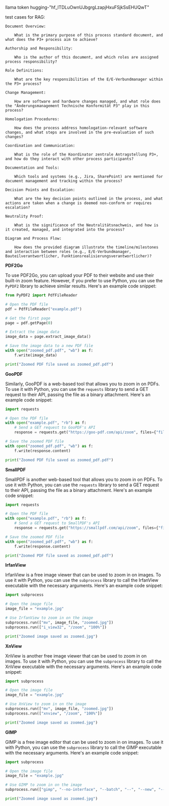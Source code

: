 llama token hugging-"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"

test cases for RAG:
```
Document Overview:

    What is the primary purpose of this process standard document, and what does the P3+ process aim to achieve?

Authorship and Responsibility:

    Who is the author of this document, and which roles are assigned process responsibility?

Role Definitions:

    What are the key responsibilities of the E/E-Verbundmanager within the P3+ process?

Change Management:

    How are software and hardware changes managed, and what role does the "Änderungsmanagement Technische Konformität P3" play in this process?

Homologation Procedures:

    How does the process address homologation-relevant software changes, and what steps are involved in the pre-evaluation of such changes?

Coordination and Communication:

    What is the role of the Koordinator zentrale Antragstellung P3+, and how do they interact with other process participants?

Documentation and Tools:

    Which tools and systems (e.g., Jira, SharePoint) are mentioned for document management and tracking within the process?

Decision Points and Escalation:

    What are the key decision points outlined in the process, and what actions are taken when a change is deemed non-conform or requires escalation?

Neutrality Proof:

    What is the significance of the Neutralitätsnachweis, and how is it created, managed, and integrated into the process?

Diagram and Process Flow:

    How does the provided diagram illustrate the timeline/milestones and interaction between roles (e.g., E/E-Verbundmanager, Bauteilverantwortlicher, Funktionsrealisierungsverantwortlicher)?
```

**PDF2Go**

To use PDF2Go, you can upload your PDF to their website and use their built-in zoom feature. However, if you prefer to use Python, you can use the `PyPDF2` library to achieve similar results. Here's an example code snippet:
```python
from PyPDF2 import PdfFileReader

# Open the PDF file
pdf = PdfFileReader("example.pdf")

# Get the first page
page = pdf.getPage(0)

# Extract the image data
image_data = page.extract_image_data()

# Save the image data to a new PDF file
with open("zoomed_pdf.pdf", "wb") as f:
    f.write(image_data)

print("Zoomed PDF file saved as zoomed_pdf.pdf")
```
**GooPDF**

Similarly, GooPDF is a web-based tool that allows you to zoom in on PDFs. To use it with Python, you can use the `requests` library to send a GET request to their API, passing the file as a binary attachment. Here's an example code snippet:
```python
import requests

# Open the PDF file
with open("example.pdf", "rb") as f:
    # Send a GET request to GooPDF's API
    response = requests.get("https://goo-pdf.com/api/zoom", files={"file": f})

# Save the zoomed PDF file
with open("zoomed_pdf.pdf", "wb") as f:
    f.write(response.content)

print("Zoomed PDF file saved as zoomed_pdf.pdf")
```
**SmallPDF**

SmallPDF is another web-based tool that allows you to zoom in on PDFs. To use it with Python, you can use the `requests` library to send a GET request to their API, passing the file as a binary attachment. Here's an example code snippet:
```python
import requests

# Open the PDF file
with open("example.pdf", "rb") as f:
    # Send a GET request to SmallPDF's API
    response = requests.get("https://smallpdf.com/api/zoom", files={"file": f})

# Save the zoomed PDF file
with open("zoomed_pdf.pdf", "wb") as f:
    f.write(response.content)

print("Zoomed PDF file saved as zoomed_pdf.pdf")
```
**IrfanView**

IrfanView is a free image viewer that can be used to zoom in on images. To use it with Python, you can use the `subprocess` library to call the IrfanView executable with the necessary arguments. Here's an example code snippet:
```python
import subprocess

# Open the image file
image_file = "example.jpg"

# Use IrfanView to zoom in on the image
subprocess.run(["mv", image_file, "zoomed.jpg"])
subprocess.run(["i_view32", "/zoom", "100%"])

print("Zoomed image saved as zoomed.jpg")
```
**XnView**

XnView is another free image viewer that can be used to zoom in on images. To use it with Python, you can use the `subprocess` library to call the XnView executable with the necessary arguments. Here's an example code snippet:
```python
import subprocess

# Open the image file
image_file = "example.jpg"

# Use XnView to zoom in on the image
subprocess.run(["mv", image_file, "zoomed.jpg"])
subprocess.run(["xnview", "/zoom", "100%"])

print("Zoomed image saved as zoomed.jpg")
```
**GIMP**

GIMP is a free image editor that can be used to zoom in on images. To use it with Python, you can use the `subprocess` library to call the GIMP executable with the necessary arguments. Here's an example code snippet:
```python
import subprocess

# Open the image file
image_file = "example.jpg"

# Use GIMP to zoom in on the image
subprocess.run(["gimp", "--no-interface", "--batch", "--", "--new", "--mode=RGB", "--layers", "--options='resolution[pxi]'=0", "--import", "--export", "--options", "--selection", "--histogram", "--magnify", "100%", image_file, "zoomed.jpg"])

print("Zoomed image saved as zoomed.jpg")
```
